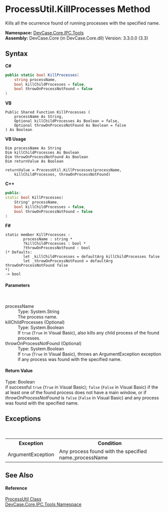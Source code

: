 # ProcessUtil.KillProcesses Method 
 

Kills all the ocurrence found of running processes with the specified name.

**Namespace:**&nbsp;<a href="N_DevCase_Core_IPC_Tools">DevCase.Core.IPC.Tools</a><br />**Assembly:**&nbsp;DevCase.Core (in DevCase.Core.dll) Version: 3.3.0.0 (3.3)

## Syntax

**C#**<br />
``` C#
public static bool KillProcesses(
	string processName,
	bool killChildProcesses = false,
	bool throwOnProcessNotFound = false
)
```

**VB**<br />
``` VB
Public Shared Function KillProcesses ( 
	processName As String,
	Optional killChildProcesses As Boolean = false,
	Optional throwOnProcessNotFound As Boolean = false
) As Boolean
```

**VB Usage**<br />
``` VB Usage
Dim processName As String
Dim killChildProcesses As Boolean
Dim throwOnProcessNotFound As Boolean
Dim returnValue As Boolean

returnValue = ProcessUtil.KillProcesses(processName, 
	killChildProcesses, throwOnProcessNotFound)
```

**C++**<br />
``` C++
public:
static bool KillProcesses(
	String^ processName, 
	bool killChildProcesses = false, 
	bool throwOnProcessNotFound = false
)
```

**F#**<br />
``` F#
static member KillProcesses : 
        processName : string * 
        ?killChildProcesses : bool * 
        ?throwOnProcessNotFound : bool 
(* Defaults:
        let _killChildProcesses = defaultArg killChildProcesses false
        let _throwOnProcessNotFound = defaultArg throwOnProcessNotFound false
*)
-> bool 

```


#### Parameters
&nbsp;<dl><dt>processName</dt><dd>Type: System.String<br />The process name.</dd><dt>killChildProcesses (Optional)</dt><dd>Type: System.Boolean<br />If `true` (`True` in Visual Basic), also kills any child process of the found processes.</dd><dt>throwOnProcessNotFound (Optional)</dt><dd>Type: System.Boolean<br />If `true` (`True` in Visual Basic), throws an ArgumentException exception if any process was found with the specified name.</dd></dl>

#### Return Value
Type: Boolean<br />if successful `true` (`True` in Visual Basic); `false` (`False` in Visual Basic) if the at least one of the found process does not have a main window, or if *throwOnProcessNotFound* is `false` (`False` in Visual Basic) and any process was found with the specified name.

## Exceptions
&nbsp;<table><tr><th>Exception</th><th>Condition</th></tr><tr><td>ArgumentException</td><td>Any process found with the specified name.;processName</td></tr></table>

## See Also


#### Reference
<a href="T_DevCase_Core_IPC_Tools_ProcessUtil">ProcessUtil Class</a><br /><a href="N_DevCase_Core_IPC_Tools">DevCase.Core.IPC.Tools Namespace</a><br />
